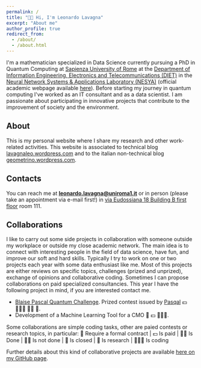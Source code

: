 ```yaml
---
permalink: /
title: "👋🏻 Hi, I'm Leonardo Lavagna"
excerpt: "About me"
author_profile: true
redirect_from: 
  - /about/
  - /about.html
---
```


I'm a mathematician specialized in Data Science currently pursuing a PhD in Quantum Computing at [Sapienza University of Rome](https://www.uniroma1.it/en/pagina-strutturale/home) at the [Department of Information Engineering, Electronics and Telecommunications (DIET)](https://web.uniroma1.it/dip_diet/en) in the [Neural Network Systems & Applications Laboratory (NESYA)](https://sites.google.com/view/nesya) (official academic webpage available [here](https://phd.uniroma1.it/web/LEONARDO-LAVAGNA_nP1650170_IT.aspx)). Before starting my journey in quantum computing I've worked as an IT consultant and as a data scientist. I am passionate about participating in innovative projects that contribute to the improvement of society and the environment. 

## About
This is my personal website where I share my research and other work-related activities. This website is associated to technical blog [lavagnaleo.wordpress.com](https://lavagnaleo.wordpress.com/) and to the italian non-technical blog [geometrino.wordpress.com](https://geometrino.wordpress.com/).


## Contacts
You can reach me at **leonardo.lavagna@uniroma1.it** or in person (please take an appointment via e-mail first!) in [via Eudossiana 18 Building B first floor](https://diet.web.uniroma1.it/en/how-reach-us) room 111.


## Collaborations
I like to carry out some side projects in collaboration with someone outside my workplace or outside my close academic network. The main idea is to connect with interesting people in the field of data science, have fun, and improve our soft and hard skills. Typically I try to work on one or two projects each year with some data enthusiast like me. Most of this projects are either reviews on specific topics, challenges (prized and unprized), exchange of opinions and collaborative coding. Sometimes I can propose collaborations on paid specialized consultancies. This year I have the following project in mind, if you are interested contact me.
- [Blaise Pascal Quantum Challenge](https://www.agorize.com/en/challenges/blaisepascalquantumchallenge2025?lang=en). Prized contest issued by [Pasqal](https://www.pasqal.com/]) 💵 🧑🏻‍💻 👎🏻 🚫.
- Development of a Machine Learning Tool for a CMO 💼 💵 🧑🏻‍💻.

Some collaborations are simple coding tasks, other are paied contests or research topics, in particular: 
        💼 Require a formal contract | 💵 Is paid | 👍🏻 Is Done | 👎🏻 Is not done | 🚫 Is closed | 🔎 Is research | 🧑🏻‍💻 Is coding 

Further details about this kind of collaborative projects are available [here on my GitHub page](https://github.com/leonardoLavagna/Collaborations).
